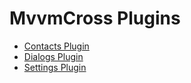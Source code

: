 # MvvmCross Plugins

>
- [Contacts Plugin](Contacts/README.md)
- [Dialogs Plugin](Dialogs/README.md)
- [Settings Plugin](Settings/README.md)
